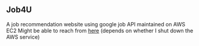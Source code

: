 ## Job4U

A job recommendation website using google job API maintained on AWS EC2
Might be able to reach from [here](ec2-18-222-195-137.us-east-2.compute.amazonaws.com)
(depends on whether I shut down the AWS service)
